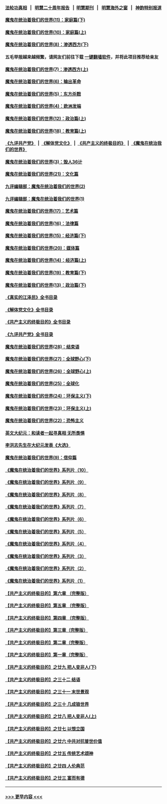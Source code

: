 #### [法轮功真相](https://github.com/gfw-breaker/truth/blob/master/README.md?t=0) &nbsp;&nbsp;|&nbsp;&nbsp; [明慧二十周年报告](https://github.com/gfw-breaker/mh-reports/blob/master/README.md?t=0) &nbsp;&nbsp;|&nbsp;&nbsp;[明慧期刊](https://github.com/gfw-breaker/mh-qikan) &nbsp;&nbsp;|&nbsp;&nbsp; [明慧海外之窗](https://github.com/gfw-breaker/mh-news/blob/master/README.md?t=0) &nbsp;&nbsp;|&nbsp;&nbsp; [神韵特别报道](https://github.com/gfw-breaker/mh-news/blob/master/shenyun.md?t=0)
#### [魔鬼在统治着我们的世界(11)：家庭篇(下)](../pages/nsc422/n10440961.md?t=11302250) 
#### [魔鬼在统治着我们的世界(10)：家庭篇(上)](../pages/nsc422/n10435448.md?t=11302250) 
#### [魔鬼在统治着我们的世界(8)：渗透西方(下)](../pages/nsc422/n10429603.md?t=11302250) 
#### 五毛举报越来越频繁，请网友们前往下载 [一键翻墙软件](https://github.com/gfw-breaker/ssr-accounts)，并将此项目推荐给亲友
#### [魔鬼在统治着我们的世界(7)：渗透西方(上)](../pages/nsc422/n10426013.md?t=11302250) 
#### [魔鬼在统治着我们的世界(6)：输出革命](../pages/nsc422/n10421536.md?t=11302250) 
#### [魔鬼在统治着我们的世界(5)：东方杀戮](../pages/nsc422/n10417707.md?t=11302250) 
#### [魔鬼在统治着我们的世界(4)：欧洲发端](../pages/nsc422/n10414890.md?t=11302250) 
#### [魔鬼在统治着我们的世界(12)：政治篇(上)](../pages/nsc422/n10444576.md?t=11302250) 
#### [魔鬼在统治着我们的世界(18)：教育篇(上)](../pages/nsc422/n10526970.md?t=11302250) 
#### [《九评共产党》](https://github.com/begood0513/9ping.md/blob/master/README.md) &nbsp;|&nbsp; [《解体党文化》](../../../../jtdwh.md/blob/master/README.md)  &nbsp;|&nbsp; [《共产主义的终极目的》](../../../../gczydzjmd.md/blob/master/README.md) &nbsp;|&nbsp; [《魔鬼在统治我们的世界》](../../../../mgztzwmdsj.md/blob/master/README.md) 
#### [魔鬼在统治着我们的世界(3)：毁人36计](../pages/nsc422/n10411583.md?t=11302250) 
#### [魔鬼在统治着我们的世界(21)：文化篇](../pages/nsc422/n10597706.md?t=11302250) 
#### [九评编辑部：魔鬼在统治着我们的世界(2)](../pages/nsc422/n10410036.md?t=11302250) 
#### [九评编辑部：魔鬼在统治着我们的世界(1)](../pages/nsc422/n10406825.md?t=11302250) 
#### [魔鬼在统治着我们的世界(17)：艺术篇](../pages/nsc422/n10499093.md?t=11302250) 
#### [魔鬼在统治着我们的世界(16)：法律篇](../pages/nsc422/n10485969.md?t=11302250) 
#### [魔鬼在统治着我们的世界(15)：经济篇(下)](../pages/nsc422/n10469975.md?t=11302250) 
#### [魔鬼在统治着我们的世界(20)：媒体篇](../pages/nsc422/n10586579.md?t=11302250) 
#### [魔鬼在统治着我们的世界(14)：经济篇(上)](../pages/nsc422/n10457370.md?t=11302250) 
#### [魔鬼在统治着我们的世界(19)：教育篇(下)](../pages/nsc422/n10564808.md?t=11302250) 
#### [魔鬼在统治着我们的世界(13)：政治篇(下)](../pages/nsc422/n10448270.md?t=11302250) 
#### [《真实的江泽民》全书目录](../pages/nsc422/n13721399.md?t=11302250) 
#### [《解体党文化》全书目录](../pages/nsc422/n13721157.md?t=11302250) 
#### [《共产主义的终极目的》全书目录](../pages/nsc422/n13721048.md?t=11302250) 
#### [《九评共产党》全书目录](../pages/nsc422/n13708085.md?t=11302250) 
#### [魔鬼在统治着我们的世界(28)：结束语](../pages/nsc422/n10936246.md?t=11302250) 
#### [魔鬼在统治着我们的世界(27)：全球野心(下)](../pages/nsc422/n10928319.md?t=11302250) 
#### [魔鬼在统治着我们的世界(26)：全球野心(上)](../pages/nsc422/n10900318.md?t=11302250) 
#### [魔鬼在统治着我们的世界(25)：全球化](../pages/nsc422/n10788205.md?t=11302250) 
#### [魔鬼在统治着我们的世界(24)：环保主义(下)](../pages/nsc422/n10695307.md?t=11302250) 
#### [魔鬼在统治着我们的世界(23)：环保主义(上)](../pages/nsc422/n10688613.md?t=11302250) 
#### [魔鬼在统治着我们的世界(22)：恐怖主义](../pages/nsc422/n10614727.md?t=11302250) 
#### [英文大纪元：和读者一起寻真相 无所畏惧](../pages/nsc422/n12542027.md?t=11302250) 
#### [李洪志先生在大纪元发表《大选》](../pages/nsc422/n12534746.md?t=11302250) 
#### [魔鬼在统治着我们的世界(9)：信仰篇](../pages/nsc422/n10432159.md?t=11302250) 
#### [《魔鬼在统治着我们的世界》系列片（10）](../pages/nsc422/n12292670.md?t=11302250) 
#### [《魔鬼在统治着我们的世界》系列片（9）](../pages/nsc422/n12290859.md?t=11302250) 
#### [《魔鬼在统治着我们的世界》系列片（8）](../pages/nsc422/n12287445.md?t=11302250) 
#### [《魔鬼在统治着我们的世界》系列片（7）](../pages/nsc422/n12283425.md?t=11302250) 
#### [《魔鬼在统治着我们的世界》系列片（6）](../pages/nsc422/n12282314.md?t=11302250) 
#### [《魔鬼在统治着我们的世界》系列片（5）](../pages/nsc422/n12281419.md?t=11302250) 
#### [《魔鬼在统治着我们的世界》系列片（4）](../pages/nsc422/n12274024.md?t=11302250) 
#### [《魔鬼在统治着我们的世界》系列片（3）](../pages/nsc422/n12271322.md?t=11302250) 
#### [《魔鬼在统治着我们的世界》系列片（2）](../pages/nsc422/n12269049.md?t=11302250) 
#### [《魔鬼在统治着我们的世界》系列片（1）](../pages/nsc422/n12267575.md?t=11302250) 
#### [【共产主义的终极目的】第六章 （完整版）](../pages/nsc422/n11428913.md?t=11302250) 
#### [【共产主义的终极目的】第五章 （完整版）](../pages/nsc422/n11428912.md?t=11302250) 
#### [【共产主义的终极目的】第四章 （完整版）](../pages/nsc422/n11428907.md?t=11302250) 
#### [【共产主义的终极目的】第三章（完整版）](../pages/nsc422/n11428848.md?t=11302250) 
#### [【共产主义的终极目的】第二章（完整版）](../pages/nsc422/n11428831.md?t=11302250) 
#### [【共产主义的终极目的】第一章（完整版）](../pages/nsc422/n11417651.md?t=11302250) 
#### [【共产主义的终极目的】之廿九 把人变非人(下)](../pages/nsc422/n11344140.md?t=11302250) 
#### [【共产主义的终极目的】之三十二 结语](../pages/nsc422/n11360535.md?t=11302250) 
#### [【共产主义的终极目的】之三十一 末世景观](../pages/nsc422/n11351129.md?t=11302250) 
#### [【共产主义的终极目的】之三十 几成狼世界](../pages/nsc422/n11348280.md?t=11302250) 
#### [【共产主义的终极目的】之廿八 把人变非人(上)](../pages/nsc422/n11340492.md?t=11302250) 
#### [【共产主义的终极目的】之廿七 以恨立国](../pages/nsc422/n11336944.md?t=11302250) 
#### [【共产主义的终极目的】之廿六 中共对抗普世价值](../pages/nsc422/n11324785.md?t=11302250) 
#### [【共产主义的终极目的】之廿五 传统艺术颂神](../pages/nsc422/n11296396.md?t=11302250) 
#### [【共产主义的终极目的】之廿四 人伦典范](../pages/nsc422/n11296397.md?t=11302250) 
#### [【共产主义的终极目的】之廿三 富而有德](../pages/nsc422/n11283598.md?t=11302250) 

----
#### [ >>> 更早内容 <<< ](../indexes/nsc422-earlier.md)
